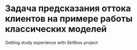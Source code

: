 # Задача предсказания оттока клиентов на примере работы классических моделей
Getting study experience with Skillbox project
